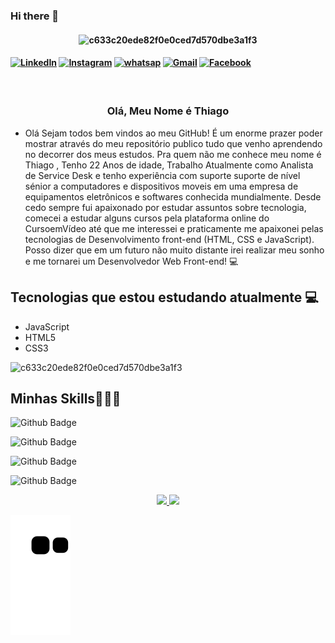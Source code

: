 ### Hi there 👋

<h4 align="center">
 
  ![c633c20ede82f0e0ced7d570dbe3a1f3](https://br.freepik.com/vetores/developer)

 
 
<h4>

[![LinkedIn](https://img.shields.io/badge/LinkedIn-0077B5?style=for-the-badge&logo=linkedin&logoColor=white)](https://www.linkedin.com/in/thiago-martins-vieira-074550192/)
[![Instagram](https://img.shields.io/badge/-instagram-red?style=for-the-badge&logo=instagram&logoColor=white&link=https://github.com/arthurspk)](https://www.instagram.com/thiago1258/)
[![whatsap](https://img.shields.io/badge/WhatsApp-25D366?style=for-the-badge&logo=whatsapp&logoColor=white)](https://api.whatsapp.com/send?phone=5511962903104)
[![Gmail](https://img.shields.io/badge/Gmail-D14836?style=for-the-badge&logo=gmail&logoColor=white)](thiagoalagadico@gmail.com)
[![Facebook](https://img.shields.io/badge/Facebook-1877F2?style=for-the-badge&logo=facebook&logoColor=white)](https://pt-br.facebook.com/thiagomartinsvieira.martins)




</h4>

<h3 align="center">  <br>

Olá, Meu Nome é Thiago
<br>

</h3>


 - Olá Sejam todos bem vindos ao meu GitHub! É um enorme prazer poder mostrar através do meu repositório publico tudo que venho aprendendo no decorrer dos meus estudos.
 Pra quem não me conhece meu nome é Thiago , Tenho 22 Anos de idade, Trabalho Atualmente como Analista de Service Desk e tenho experiência com suporte suporte de nível sénior a computadores e dispositivos moveis em uma empresa de equipamentos eletrônicos e softwares conhecida mundialmente.
Desde cedo sempre fui apaixonado por estudar assuntos sobre tecnologia, comecei a estudar alguns cursos pela plataforma online do CursoemVídeo até que me interessei e praticamente me apaixonei pelas tecnologias de Desenvolvimento front-end (HTML, CSS e JavaScript).
Posso dizer que em um futuro não muito distante irei realizar meu sonho e me tornarei um Desenvolvedor Web Front-end! 💻


## Tecnologias que estou estudando atualmente 💻

 
  - JavaScript
  - HTML5
  - CSS3 
      
 
  
 
 ![c633c20ede82f0e0ced7d570dbe3a1f3](https://media.bitdegree.org/storage/media/images/2018/08/what-is-a-web-developer.jpg)

## Minhas Skills👨🏻‍💻

 ![Github Badge](https://img.shields.io/badge/HTML5-E34F26?style=for-the-badge&logo=html5&logoColor=white)

 ![Github Badge](https://img.shields.io/badge/CSS3-1572B6?style=for-the-badge&logo=css3&logoColor=white)

 ![Github Badge](https://img.shields.io/badge/JavaScript-323330?style=for-the-badge&logo=javascript&logoColor=F7DF1E)

 ![Github Badge](https://img.shields.io/badge/TypeScript-007ACC?style=for-the-badge&logo=typescript&logoColor=white)

 

<div align="center">
  <a href="https://github.com/Thiagomartinsvieira">
  <img height="180em" src="https://github-readme-stats.vercel.app/api?username=wmeireles&show_icons=true&theme=dark&include_all_commits=true&count_private=true"/>
  <img height="180em" src="https://github-readme-stats.vercel.app/api/top-langs/?username=Thiagomartinsvieira&layout=compact&langs_count=7&theme=dark"/>
</div>
 



![Snake animation](https://github.com/rafaballerini/rafaballerini/blob/output/github-contribution-grid-snake.svg)
